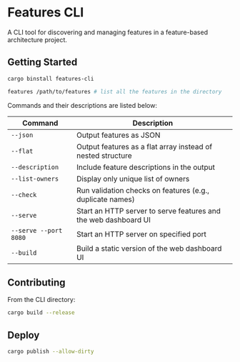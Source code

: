 # Features CLI

A CLI tool for discovering and managing features in a feature-based architecture project.

## Getting Started

```bash
cargo binstall features-cli

features /path/to/features # list all the features in the directory
```

Commands and their descriptions are listed below:

| Command | Description |
| ------- | ----------- |
| `--json` | Output features as JSON |
| `--flat` | Output features as a flat array instead of nested structure |
| `--description` | Include feature descriptions in the output |
| `--list-owners` | Display only unique list of owners |
| `--check` | Run validation checks on features (e.g., duplicate names) |
| `--serve` | Start an HTTP server to serve features and the web dashboard UI |
| `--serve --port 8080` | Start an HTTP server on specified port |
| `--build` | Build a static version of the web dashboard UI |

## Contributing

From the CLI directory:

```bash
cargo build --release
```

## Deploy

```bash
cargo publish --allow-dirty
```
